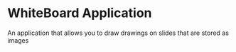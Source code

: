 # WhiteBoard Application

An application that allows you to draw drawings on slides that are stored as images

